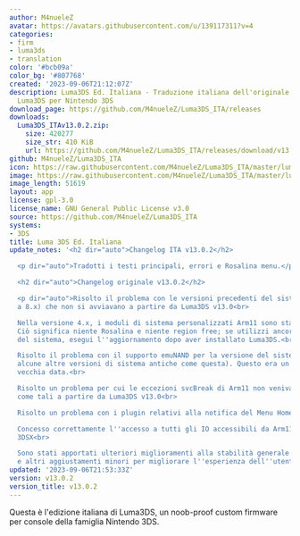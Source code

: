 ```yaml
---
author: M4nueleZ
avatar: https://avatars.githubusercontent.com/u/139117311?v=4
categories:
- firm
- luma3ds
- translation
color: '#bcb09a'
color_bg: '#807768'
created: '2023-09-06T21:12:07Z'
description: Luma3DS Ed. Italiana - Traduzione italiana dell'originale custom firmware
  Luma3DS per Nintendo 3DS
download_page: https://github.com/M4nueleZ/Luma3DS_ITA/releases
downloads:
  Luma3DS_ITAv13.0.2.zip:
    size: 420277
    size_str: 410 KiB
    url: https://github.com/M4nueleZ/Luma3DS_ITA/releases/download/v13.0.2/Luma3DS_ITAv13.0.2.zip
github: M4nueleZ/Luma3DS_ITA
icon: https://raw.githubusercontent.com/M4nueleZ/Luma3DS_ITA/master/luma3dslogoita.png
image: https://raw.githubusercontent.com/M4nueleZ/Luma3DS_ITA/master/luma3dslogoita.png
image_length: 51619
layout: app
license: gpl-3.0
license_name: GNU General Public License v3.0
source: https://github.com/M4nueleZ/Luma3DS_ITA
systems:
- 3DS
title: Luma 3DS Ed. Italiana
update_notes: '<h2 dir="auto">Changelog ITA v13.0.2</h2>

  <p dir="auto">Tradotti i testi principali, errori e Rosalina menu.</p>

  <h2 dir="auto">Changelog originale v13.0.2</h2>

  <p dir="auto">Risolto il problema con le versioni precedenti del sistema (da 4.x
  a 8.x) che non si avviavano a partire da Luma3DS v13.0<br>

  Nella versione 4.x, i moduli di sistema personalizzati Arm11 sono stati disabilitati.
  Ciò significa niente Rosalina e niente region free; se utilizzi ancora queste versioni
  del sistema, esegui l''aggiornamento dopo aver installato Luma3DS.<br>

  Risolto il problema con il supporto emuNAND per la versione del sistema 5.0 (e forse
  alcune altre versioni di sistema antiche come questa). Questo era un problema di
  vecchia data.<br>

  Risolto un problema per cui le eccezioni svcBreak di Arm11 non venivano visualizzate
  come tali a partire da Luma3DS v13.0<br>

  Risolto un problema con i plugin relativi alla notifica del Menu Home<br>

  Concesso correttamente l''accesso a tutti gli IO accessibili da Arm11 all''homebrew
  3DSX<br>

  Sono stati apportati ulteriori miglioramenti alla stabilità generale del sistema
  e altri aggiustamenti minori per migliorare l''esperienza dell''utente</p>'
updated: '2023-09-06T21:53:33Z'
version: v13.0.2
version_title: v13.0.2
---
```

Questa è l'edizione italiana di Luma3DS, un noob-proof custom firmware per console della famiglia Nintendo 3DS.
